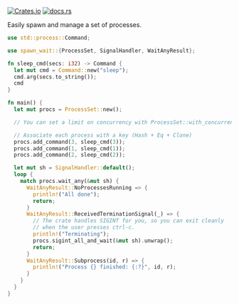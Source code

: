 [![Crates.io](https://img.shields.io/crates/v/spawn-wait)](https://crates.io/crates/spawn-wait)
[![docs.rs](https://img.shields.io/docsrs/spawn-wait)](https://docs.rs/spawn-wait)

Easily spawn and manage a set of processes.

```rust
use std::process::Command;

use spawn_wait::{ProcessSet, SignalHandler, WaitAnyResult};

fn sleep_cmd(secs: i32) -> Command {
  let mut cmd = Command::new("sleep");
  cmd.arg(secs.to_string());
  cmd
}

fn main() {
  let mut procs = ProcessSet::new();

  // You can set a limit on concurrency with ProcessSet::with_concurrency_limit(number).

  // Associate each process with a key (Hash + Eq + Clone)
  procs.add_command(3, sleep_cmd(3));
  procs.add_command(1, sleep_cmd(1));
  procs.add_command(2, sleep_cmd(2));

  let mut sh = SignalHandler::default();
  loop {
    match procs.wait_any(&mut sh) {
      WaitAnyResult::NoProcessesRunning => {
        println!("All done");
        return;
      }
      WaitAnyResult::ReceivedTerminationSignal(_) => {
        // The crate handles SIGINT for you, so you can exit cleanly
        // when the user presses ctrl-c.
        println!("Terminating");
        procs.sigint_all_and_wait(&mut sh).unwrap();
        return;
      }
      WaitAnyResult::Subprocess(id, r) => {
        println!("Process {} finished: {:?}", id, r);
      }
    }
  }
}

```
